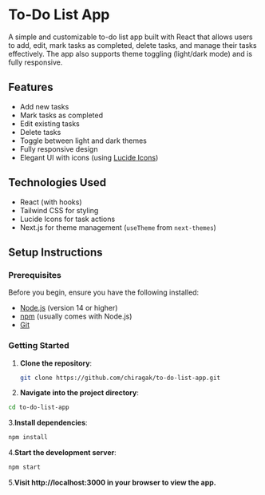 # To-Do List App

A simple and customizable to-do list app built with React that allows users to add, edit, mark tasks as completed, delete tasks, and manage their tasks effectively. The app also supports theme toggling (light/dark mode) and is fully responsive.

## Features

- Add new tasks
- Mark tasks as completed
- Edit existing tasks
- Delete tasks
- Toggle between light and dark themes
- Fully responsive design
- Elegant UI with icons (using [Lucide Icons](https://lucide.dev/))

## Technologies Used

- React (with hooks)
- Tailwind CSS for styling
- Lucide Icons for task actions
- Next.js for theme management (`useTheme` from `next-themes`)

## Setup Instructions

### Prerequisites

Before you begin, ensure you have the following installed:

- [Node.js](https://nodejs.org/) (version 14 or higher)
- [npm](https://npmjs.com/) (usually comes with Node.js)
- [Git](https://git-scm.com/)

### Getting Started

1. **Clone the repository**:
   ```sh
   git clone https://github.com/chiragak/to-do-list-app.git
   ```
2. **Navigate into the project directory**:

```sh
cd to-do-list-app
```

3.**Install dependencies**:

```sh
npm install
```

4.**Start the development server**:

```sh
npm start
```

5.**Visit http://localhost:3000 in your browser to view the app.**

